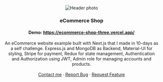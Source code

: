 <br />
<p align="center">
<img src="https://raw.githubusercontent.com/ziadgaafar/portfolio/main/public/ecommerce1.jpg" alt="Header photo" >

  <h3 align="center">eCommerce Shop</h3>
  
  <h4 align="center">Demo: <a href="https://next-e-commerce-example.vercel.app/">https://ecommerce-shop-three.vercel.app/</a></h4>

  <p align="center">
  An eCommerce website example built with Next.js that I made in 10-days as a self challenge. Express.js and MongoDB as Backend, Material-UI for styling, Stripe for payment, Redux for state management, Authentication and Authorization using JWT, Admin role for managing accounts and products.
    <br />
    <br />
    <a href="https://linkdin.com/in/ziadgaafar">Contact me</a>
    ·
    <a href="https://github.com/anilsenay/next-e-commerce/issues">Report Bug</a>
    ·
    <a href="https://github.com/anilsenay/next-e-commerce/issues">Request Feature</a>
  </p>
</p>
